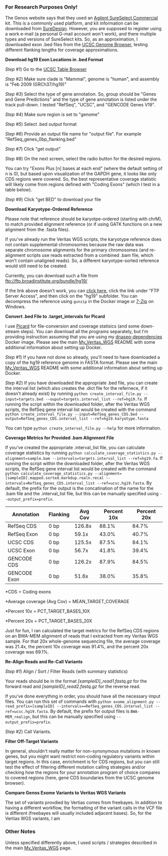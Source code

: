 ### For Research Purposes Only! ###

The Genos website says that they used an [Agilent SureSelect Commercial](https://genos.co/sequencing.html) kit.  This is a commonly used platform, and kit information can be downloaded from [SureDesign](https://earray.chem.agilent.com/suredesign/).  However, you are supposed to register using a work e-mail (a personal G-mail account won't work), and there multiple types and versions of SureSelect kits.  So, as an approximation, I downloaded exon .bed files from the [UCSC Genome Browser](https://genome.ucsc.edu/), testing different flanking lengths for coverage approximations.

**Download hg19 Exon Locations in .bed Format**

*Step #1*) Go to the [UCSC Table Browser](https://genome.ucsc.edu/cgi-bin/hgTables)

*Step #2*) Make sure clade is "Mammal", genome is "human", and assembly is "Feb 2009 (GRCh37/hg19)"

*Step #3*) Select the type of gene annotation.  So, group should be "Genes and Gene Predictions" and the type of gene annotation is listed under the track pull-down.  I tested "RefSeq", "UCSC", and "GENCODE Genes V19".

*Step #4*) Make sure region is set to "genome"

*Step #5*) Select .bed output format

*Step #6*) Provide an output file name for "output file".  For example "RefSeq_genes_0bp_flanking.bed"

*Step #7*) Click "get output"

*Step #8*) On the next screen, select the radio button for the desired regions.

You can try "Exons Plus [n] bases at each end" (where the default setting of n is 0), but based upon visualization of the GAPDH gene, it looks like only CDS regions were covered.  So, the best representative coverage statistic will likely come from regions defined with "Coding Exons" (which I test in a table below).

*Step #9*) Click "get BED" to download your file

**Download Karyotype-Ordered Reference**

Please note that reference should be karyotpe-ordered (starting with chrM), to match provided alignment reference (or if using GATK functions on a new alignment from the .fasta files).

If you've already run the Veritas WGS scripts, the karyotype reference does not contain supplemental chromosomes because the raw data was separate chromosome alignments for the primary chromosomes (and re-alignment scripts use reads extracted from a combined .bam file, which won't contain unaligned reads).  So, a different karyotype-sorted reference would still need to be created.

Currently, you can download such a file from ftp://ftp.broadinstitute.org/bundle/hg19/

If the link above doesn't work, you can [click here](https://software.broadinstitute.org/gatk/download/bundle), click the link under "FTP Server Access", and then click on the "hg19" subfolder.  You can decompress the reference using `gunzip` in the Docker image or [7-Zip](http://www.7-zip.org/download.html) on Windows.

**Convert .bed File to .target_intervals for Picard**

I use [Picard](https://broadinstitute.github.io/picard/) for file-conversion and coverage statisics (and some down-stream steps).  You can download all the programs separately, but I'm providing instruction assuming that you are using my [dnaseq-dependencies](https://hub.docker.com/r/cwarden45/dnaseq-dependencies/) Docker image.  Please see the main  [My_Veritas_WGS](https://github.com/cwarden45/DNAseq_templates/edit/master/My_Veritas_WGS) README with some additional information about setting up Docker.

*Step #1*) If you have not done so already, you'll need to have downloaded a copy of the hg19 reference genome in FASTA format.  Please see the main  [My_Veritas_WGS](https://github.com/cwarden45/DNAseq_templates/edit/master/My_Veritas_WGS) README with some additional information about setting up Docker.

*Step #2*) If you have downloaded the appropriate .bed file, you can create the interval list (which also creates the .dict file for the refernece, if it doesn't already exist) by running `python create_interval_file.py --input=targets.bed --ouput=targets.interval_list --ref=hg19.fa`.  If running the script within the downloaded folder, after the Veritas WGS scripts, the RefSeq gene interval list would be created with the command `python create_interval_file.py --input=RefSeq_genes_CDS.bed --output=RefSeq_genes_CDS.interval_list --ref=hg19.karyotype.fasta`

You can type `python create_interval_file.py --help` for more information.

**Coverage Metrics for Provided .bam Alignment File**

If you've created the appropriate .interval_list file, you can calculate coverage statistics by running `python calculate_coverage_statistics.py --alignment=sample.bam --intervals=targets.interval_list --ref=hg19.fa`.  If running the script within the downloaded folder, after the Veritas WGS scripts, the RefSeq gene interval list would be created with the command `python calculate_coverage_statistics.py --alignment=[sampleID].mapped.sorted.markdup.realn.recal --intervals=RefSeq_genes_CDS.interval_list --ref=ucsc.hg19.fasta`.  By default, the prefix for the output is the concatination of the name for the .bam file and the .interval_list file, but this can be manually specified using `--output_prefix=prefix`.

| Annotation | Flanking | Avg Cov | Percent 10x | Percent 20x |
|---|---|---|---|---|
|RefSeq CDS|0 bp|126.8x|88.1%|84.7%|
|RefSeq Exon|0 bp|59.1x|43.0%|40.7%|
|UCSC CDS|0 bp|125.5x|87.5%|84.1%|
|UCSC Exon|0 bp|56.7x|41.8%|39.4%|
|GENCODE CDS|0 bp|126.2x|87.9%|84.5%|
|GENCODE Exon|0 bp|51.6x|38.0%|35.8%|

*CDS = Coding exons

*Average coverage (Avg Cov) = MEAN_TARGET_COVERAGE

*Percent 10x = PCT_TARGET_BASES_10X

*Percent 20x = PCT_TARGET_BASES_20X

Just for fun, I ran calculated the target metrics for the RefSeq CDS regions on an BWA-MEM alignment of reads that I extracted from my Veritas WGS sample.  For that 20x whole-genome sequencing file, the average coverage was 21.4x, the percent 10x coverage was 91.4%, and the percent 20x coverage was 69.1%.

**Re-Align Reads and Re-Call Variants**

*Step #1*) Align / Sort / Filter Reads (with summary statistics)

Your reads should be in the format *[sampleID]_read1.fastq.gz* for the forward read and *[sampleID]_read2.fastq.gz* for the reverse read.

If you've done everything in order, you should have all the necessary imput files.  You can run this set of commands with `python exome_alignment.py --read_prefix=[sampleID] --intervals==RefSeq_genes_CDS.interval_list --ref=ucsc.hg19.fasta`.  By default, the prefix for output files is `BWA-MEM_realign`, but this can be manually specified using `--output_prefix=prefix`.

*Step #2*) Call Variants.


**Filter Off-Target Variants**

In general, shouldn't really matter for non-synonymous mutations in known genes, but you might want restrict non-coding regulatory variants within target regions.  In this case, enrichment is for CDS regions, but you can still test the effect of filtering different mutation calling strategies and/or checking how the regions for your annotation program of choice compares to covered regions (here, gene CDS boundaries from the UCSC genome browser).

**Compare Genos Exome Variants to Veritas WGS Variants**

The set of variants provdied by Vertias comes from freebayes.  In addition to having a different workflow, the formatting of the variant calls in the VCF file is different (freebayes will usually included adjacent bases).  So, for the Vertias WGS variants, I am 

### Other Notes ###

Unless specified differently above, I used scripts / strategies described in the main  [My_Veritas_WGS](https://github.com/cwarden45/DNAseq_templates/edit/master/My_Veritas_WGS) page.
